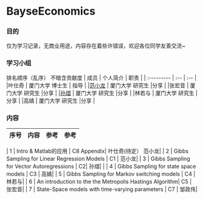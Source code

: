# BayseEconomics



### 目的

仅为学习记录，无商业用途，内容存在着些许错误，欢迎各位同学友善交流~


### 学习小组

排名顺序（乱序） 不暗含贡献度
| 成员       | 个人简介 |  职责 | 
| :--------- | :-- |   :-- | 
|叶仕奇 | 厦门大学 博士生 | 指导 | 
|[范小龙](https://www.cnblogs.com/RankFan/)	| 厦门大学 研究生	|分享 | 
|张宏音	| 厦门大学 研究生	|分享 | 
|[孙熠](https://github.com/Alysonny)	| 厦门大学 研究生	|分享 | 
|林若与	| 厦门大学 研究生	|分享 | 
|高婧	| 厦门大学 研究生	|分享 | 


### 内容


| 序号       | 内容 |  参考 | 参考 | 
| :--------- | :-- |   :-- | :-- | 

| 1 |	Intro & Matlab的应用                         | 	C8 Appendix| 	叶仕奇(待定） 范小龙| 
| 2	| Gibbs Sampling for Linear Regression Models	 | C1	| 范小龙| 
| 3	| Gibbs Sampling for Vector Autoregressions    | 	C2| 	孙熠| | 
| 4	| Gibbs Sampling for state space models        	| C3	| 高婧| 
| 5 |	Gibbs Sampling for Markov switching models     | 	C4	| 林若与| 
| 6	| An introduction to the the Metropolis Hastings Algorithm| 	C5	| 张宏音| 
| 7	| State-Space models with time-varying parameters      | 	C7	| 邹政伟| 
